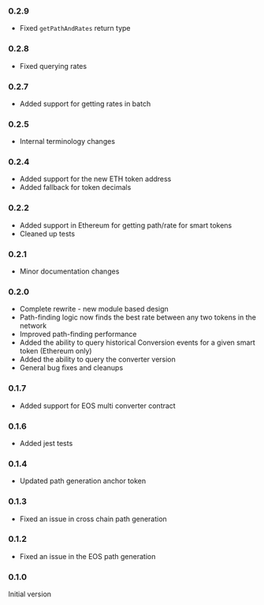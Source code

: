 ### 0.2.9
* Fixed `getPathAndRates` return type


### 0.2.8
* Fixed querying rates


### 0.2.7
* Added support for getting rates in batch


### 0.2.5
* Internal terminology changes


### 0.2.4
* Added support for the new ETH token address
* Added fallback for token decimals


### 0.2.2
* Added support in Ethereum for getting path/rate for smart tokens
* Cleaned up tests


### 0.2.1
* Minor documentation changes


### 0.2.0
* Complete rewrite - new module based design
* Path-finding logic now finds the best rate between any two tokens in the network
* Improved path-finding performance
* Added the ability to query historical Conversion events for a given smart token (Ethereum only)
* Added the ability to query the converter version
* General bug fixes and cleanups


### 0.1.7
* Added support for EOS multi converter contract


### 0.1.6
* Added jest tests


### 0.1.4
* Updated path generation anchor token


### 0.1.3
* Fixed an issue in cross chain path generation


### 0.1.2
* Fixed an issue in the EOS path generation


### 0.1.0
Initial version
